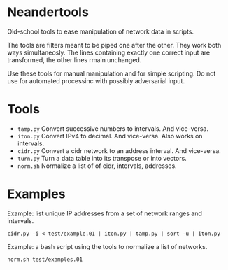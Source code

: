 # Neandertools
Old-school tools to ease manipulation of network data in scripts.

The tools are filters meant to be piped one after the other. They work both ways simultaneosly. The lines containing exactly one correct input are transformed, the other lines rmain unchanged.

Use these tools for manual manipulation and for simple scripting. Do not use for automated processinc with possibly adversarial input.

# Tools
- ``tamp.py`` Convert successive numbers to intervals. And vice-versa.
- ``iton.py`` Convert IPv4 to decimal. And vice-versa. Also works on intervals.
- ``cidr.py`` Convert a cidr network to an address interval. And vice-versa.
- ``turn.py`` Turn a data table into its transpose or into vectors.
- ``norm.sh`` Normalize a list of of cidr, intervals, addresses.

# Examples
Example: list unique IP addresses from a set of network ranges and intervals.

``cidr.py -i < test/example.01 | iton.py | tamp.py | sort -u | iton.py``

Example: a bash script using the tools to normalize a list of networks.

``norm.sh test/examples.01``
